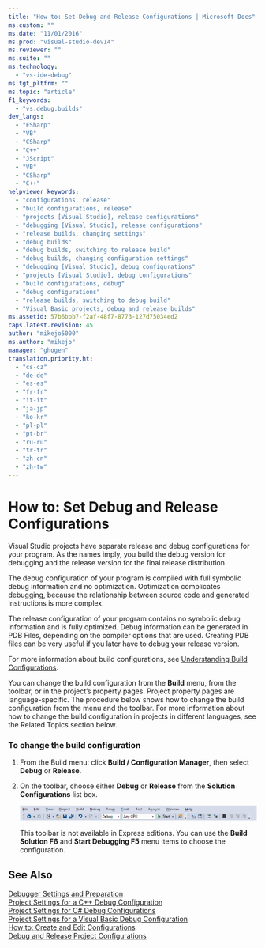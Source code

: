 ```yaml
---
title: "How to: Set Debug and Release Configurations | Microsoft Docs"
ms.custom: ""
ms.date: "11/01/2016"
ms.prod: "visual-studio-dev14"
ms.reviewer: ""
ms.suite: ""
ms.technology: 
  - "vs-ide-debug"
ms.tgt_pltfrm: ""
ms.topic: "article"
f1_keywords: 
  - "vs.debug.builds"
dev_langs: 
  - "FSharp"
  - "VB"
  - "CSharp"
  - "C++"
  - "JScript"
  - "VB"
  - "CSharp"
  - "C++"
helpviewer_keywords: 
  - "configurations, release"
  - "build configurations, release"
  - "projects [Visual Studio], release configurations"
  - "debugging [Visual Studio], release configurations"
  - "release builds, changing settings"
  - "debug builds"
  - "debug builds, switching to release build"
  - "debug builds, changing configuration settings"
  - "debugging [Visual Studio], debug configurations"
  - "projects [Visual Studio], debug configurations"
  - "build configurations, debug"
  - "debug configurations"
  - "release builds, switching to debug build"
  - "Visual Basic projects, debug and release builds"
ms.assetid: 57b6bbb7-f2af-48f7-8773-127d75034ed2
caps.latest.revision: 45
author: "mikejo5000"
ms.author: "mikejo"
manager: "ghogen"
translation.priority.ht: 
  - "cs-cz"
  - "de-de"
  - "es-es"
  - "fr-fr"
  - "it-it"
  - "ja-jp"
  - "ko-kr"
  - "pl-pl"
  - "pt-br"
  - "ru-ru"
  - "tr-tr"
  - "zh-cn"
  - "zh-tw"
---
```

# How to: Set Debug and Release Configurations
Visual Studio projects have separate release and debug configurations for your program. As the names imply, you build the debug version for debugging and the release version for the final release distribution.  
  
 The debug configuration of your program is compiled with full symbolic debug information and no optimization. Optimization complicates debugging, because the relationship between source code and generated instructions is more complex.  
  
 The release configuration of your program contains no symbolic debug information and is fully optimized. Debug information can be generated in PDB Files, depending on the compiler options that are used. Creating PDB files can be very useful if you later have to debug your release version.  
  
 For more information about build configurations, see [Understanding Build Configurations](../ide/understanding-build-configurations.md).  
  
 You can change the build configuration from the **Build** menu, from the toolbar, or in the project’s property pages. Project property pages are language-specific. The procedure below shows how to change the build configuration from the menu and the toolbar. For more information about how to change the build configuration in projects in different languages, see the Related Topics section below.  
  
### To change the build configuration  
  
1.  From the Build menu: click **Build / Configuration Manager**, then select **Debug** or **Release**.  
  
2.  On the toolbar, choose either **Debug** or **Release** from the **Solution Configurations** list box.  
  
     ![toolbar build configuration](../debugger/media/toolbarbuildconfiguration.png "ToolbarBuildConfiguration")  
  
     This toolbar is not available in Express editions. You can use the **Build Solution F6** and **Start Debugging F5** menu items to choose the configuration.  
  
## See Also  
 [Debugger Settings and Preparation](../debugger/debugger-settings-and-preparation.md)   
 [Project Settings for a C++ Debug Configuration](../debugger/project-settings-for-a-cpp-debug-configuration.md)   
 [Project Settings for  C# Debug Configurations](../debugger/project-settings-for-csharp-debug-configurations.md)   
 [Project Settings for a Visual Basic Debug Configuration](../debugger/project-settings-for-a-visual-basic-debug-configuration.md)   
 [How to: Create and Edit Configurations](../ide/how-to-create-and-edit-configurations.md)   
 [Debug and Release Project Configurations](http://msdn.microsoft.com/en-us/0440b300-0614-4511-901a-105b771b236e)